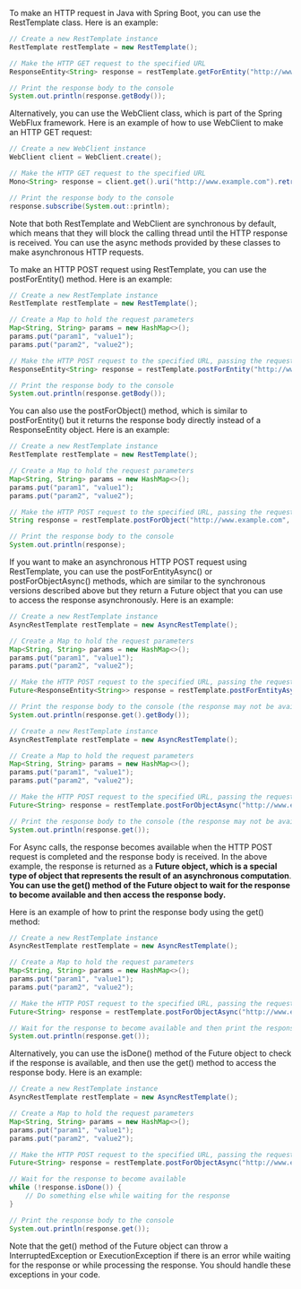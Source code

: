 
To make an HTTP request in Java with Spring Boot, you can use the RestTemplate class. Here is an example:

```Java
// Create a new RestTemplate instance
RestTemplate restTemplate = new RestTemplate();

// Make the HTTP GET request to the specified URL
ResponseEntity<String> response = restTemplate.getForEntity("http://www.example.com", String.class);

// Print the response body to the console
System.out.println(response.getBody());

```

Alternatively, you can use the WebClient class, which is part of the Spring WebFlux framework. Here is an example of how to use WebClient to make an HTTP GET request:

```Java
// Create a new WebClient instance
WebClient client = WebClient.create();

// Make the HTTP GET request to the specified URL
Mono<String> response = client.get().uri("http://www.example.com").retrieve().bodyToMono(String.class);

// Print the response body to the console
response.subscribe(System.out::println);

```

Note that both RestTemplate and WebClient are synchronous by default, which means that they will block the calling thread until the HTTP response is received. You can use the async methods provided by these classes to make asynchronous HTTP requests.


To make an HTTP POST request using RestTemplate, you can use the postForEntity() method. Here is an example:

```Java
// Create a new RestTemplate instance
RestTemplate restTemplate = new RestTemplate();

// Create a Map to hold the request parameters
Map<String, String> params = new HashMap<>();
params.put("param1", "value1");
params.put("param2", "value2");

// Make the HTTP POST request to the specified URL, passing the request parameters in the request body
ResponseEntity<String> response = restTemplate.postForEntity("http://www.example.com", params, String.class);

// Print the response body to the console
System.out.println(response.getBody());

```

You can also use the postForObject() method, which is similar to postForEntity() but it returns the response body directly instead of a ResponseEntity object. Here is an example:

```Java
// Create a new RestTemplate instance
RestTemplate restTemplate = new RestTemplate();

// Create a Map to hold the request parameters
Map<String, String> params = new HashMap<>();
params.put("param1", "value1");
params.put("param2", "value2");

// Make the HTTP POST request to the specified URL, passing the request parameters in the request body
String response = restTemplate.postForObject("http://www.example.com", params, String.class);

// Print the response body to the console
System.out.println(response);
```

If you want to make an asynchronous HTTP POST request using RestTemplate, you can use the postForEntityAsync() or postForObjectAsync() methods, which are similar to the synchronous versions described above but they return a Future object that you can use to access the response asynchronously. Here is an example:

```Java
// Create a new RestTemplate instance
AsyncRestTemplate restTemplate = new AsyncRestTemplate();

// Create a Map to hold the request parameters
Map<String, String> params = new HashMap<>();
params.put("param1", "value1");
params.put("param2", "value2");

// Make the HTTP POST request to the specified URL, passing the request parameters in the request body
Future<ResponseEntity<String>> response = restTemplate.postForEntityAsync("http://www.example.com", params, String.class);

// Print the response body to the console (the response may not be available yet)
System.out.println(response.get().getBody());
```

```Java
// Create a new RestTemplate instance
AsyncRestTemplate restTemplate = new AsyncRestTemplate();

// Create a Map to hold the request parameters
Map<String, String> params = new HashMap<>();
params.put("param1", "value1");
params.put("param2", "value2");

// Make the HTTP POST request to the specified URL, passing the request parameters in the request body
Future<String> response = restTemplate.postForObjectAsync("http://www.example.com", params, String.class);

// Print the response body to the console (the response may not be available yet)
System.out.println(response.get());
```

For Async calls, the response becomes available when the HTTP POST request is completed and the response body is received. In the above example, the response is returned as a **Future object, which is a special type of object that represents the result of an asynchronous computation**. **You can use the get() method of the Future object to wait for the response to become available and then access the response body.**

Here is an example of how to print the response body using the get() method:

```Java
// Create a new RestTemplate instance
AsyncRestTemplate restTemplate = new AsyncRestTemplate();

// Create a Map to hold the request parameters
Map<String, String> params = new HashMap<>();
params.put("param1", "value1");
params.put("param2", "value2");

// Make the HTTP POST request to the specified URL, passing the request parameters in the request body
Future<String> response = restTemplate.postForObjectAsync("http://www.example.com", params, String.class);

// Wait for the response to become available and then print the response body to the console
System.out.println(response.get());
```

Alternatively, you can use the isDone() method of the Future object to check if the response is available, and then use the get() method to access the response body. Here is an example:

```Java
// Create a new RestTemplate instance
AsyncRestTemplate restTemplate = new AsyncRestTemplate();

// Create a Map to hold the request parameters
Map<String, String> params = new HashMap<>();
params.put("param1", "value1");
params.put("param2", "value2");

// Make the HTTP POST request to the specified URL, passing the request parameters in the request body
Future<String> response = restTemplate.postForObjectAsync("http://www.example.com", params, String.class);

// Wait for the response to become available
while (!response.isDone()) {
    // Do something else while waiting for the response
}

// Print the response body to the console
System.out.println(response.get());
```

Note that the get() method of the Future object can throw a InterruptedException or ExecutionException if there is an error while waiting for the response or while processing the response. You should handle these exceptions in your code.
